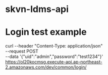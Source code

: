 # skvn-ldms-api


# Login test example
curl --header "Content-Type: application/json" \
  --request POST \
  --data '{"uid":"admin","password":"test1234"}' \
  https://ol20kocmsg.execute-api.ap-northeast-2.amazonaws.com/dev/common/login/